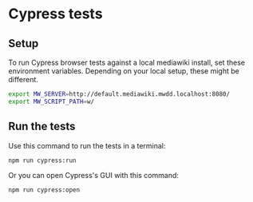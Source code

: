# Cypress tests

## Setup
To run Cypress browser tests against a local mediawiki install, set these environment variables. Depending on your local
setup, these might be different.
```bash
export MW_SERVER=http://default.mediawiki.mwdd.localhost:8080/
export MW_SCRIPT_PATH=w/
```

## Run the tests
Use this command to run the tests in a terminal:
```bash
npm run cypress:run
```

Or you can open Cypress's GUI with this command:
```bash
npm run cypress:open
```
